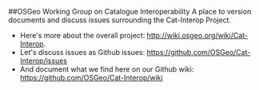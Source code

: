 ##OSGeo Working Group on Catalogue Interoperability
A place to version documents and discuss issues surrounding the Cat-Interop Project.

* Here's more about the overall project: http://wiki.osgeo.org/wiki/Cat-Interop.
* Let's discuss issues as Github issues: https://github.com/OSGeo/Cat-Interop/issues
* And document what we find here on our Github wiki: https://github.com/OSGeo/Cat-Interop/wiki

